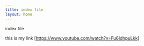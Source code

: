 ```yaml
---
title: index file
layout: home
---
```


index file

this is my link [https://www.youtube.com/watch?v=Fu6IdhpuLkk]